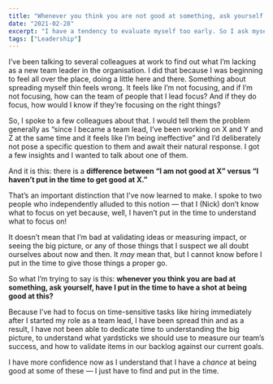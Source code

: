 ```yaml
---
title: "Whenever you think you are not good at something, ask yourself this"
date: "2021-02-28"
excerpt: "I have a tendency to evaluate myself too early. So I ask myself, have I put in time to get good at it?"
tags: ["Leadership"]
---
```


I’ve been talking to several colleagues at work to find out what I’m lacking as a new team leader in the organisation. I did that because I was beginning to feel all over the place, doing a little here and there. Something about spreading myself thin feels wrong. It feels like I’m not focusing, and if I’m not focusing, how can the team of people that I lead focus? And if they do focus, how would I know if they’re focusing on the right things?

So, I spoke to a few colleagues about that. I would tell them the problem generally as “since I became a team lead, I’ve been working on X and Y and Z at the same time and it feels like I’m being ineffective” and I’d deliberately not pose a specific question to them and await their natural response. I got a few insights and I wanted to talk about one of them.

And it is this: there is a **difference between “I am not good at X” versus “I haven’t put in the time to get good at X.”** 

That’s an important distinction that I’ve now learned to make. I spoke to two people who independently alluded to this notion — that I (Nick) don’t know what to focus on yet because, well, I haven’t put in the time to understand what to focus on!

It doesn’t mean that I’m bad at validating ideas or measuring impact, or seeing the big picture, or any of those things that I suspect we all doubt ourselves about now and then. It *may* mean that, but I cannot know before I put in the time to give those things a proper go.

So what I’m trying to say is this: **whenever you think you are bad at something, ask yourself, have I put in the time to have a shot at being good at this?**

Because I’ve had to focus on time-sensitive tasks like hiring immediately after I started my role as a team lead, I have been spread thin and as a result, I have not been able to dedicate time to understanding the big picture, to understand what yardsticks we should use to measure our team’s success, and how to validate items in our backlog against our current goals.

I have more confidence now as I understand that I have a *chance* at being good at some of these — I just have to find and put in the time.